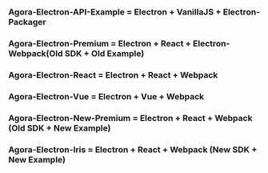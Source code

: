 ### Agora-Electron-API-Example = Electron + VanillaJS + Electron-Packager
### Agora-Electron-Premium = Electron + React + Electron-Webpack(Old SDK + Old Example)
### Agora-Electron-React = Electron + React + Webpack
### Agora-Electron-Vue = Electron + Vue + Webpack
### Agora-Electron-New-Premium = Electron + React + Webpack (Old SDK + New Example)
### Agora-Electron-Iris = Electron + React + Webpack (New SDK + New Example)
